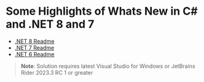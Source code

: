 # Some Highlights of Whats New in C# and .NET 8 and 7

- [.NET 8 Readme](./dotnet8/core/readme.md)
- [.NET 7 Readme](./dotnet7/readme.md)
- [.NET 6 Readme](./dotnet6/readme.md)

> **Note**:  Solution requires latest Visual Studio for Windows or JetBrains Rider 2023.3 RC 1 or greater

